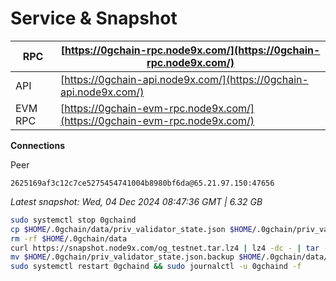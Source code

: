 # Service & Snapshot

| RPC     | [https://0gchain-rpc.node9x.com/](https://0gchain-rpc.node9x.com/)         |
| ------- | -------------------------------------------------------------------------- |
| API     | [https://0gchain-api.node9x.com/](https://0gchain-api.node9x.com/)         |
| EVM RPC | [https://0gchain-evm-rpc.node9x.com/](https://0gchain-evm-rpc.node9x.com/) |

**Connections**

Peer

```
2625169af3c12c7ce5275454741004b8980bf6da@65.21.97.150:47656
```

*Latest snapshot: Wed, 04 Dec 2024 08:47:36 GMT | 6.32 GB*

```bash
sudo systemctl stop 0gchaind
cp $HOME/.0gchain/data/priv_validator_state.json $HOME/.0gchain/priv_validator_state.json.backup
rm -rf $HOME/.0gchain/data 
curl https://snapshot.node9x.com/og_testnet.tar.lz4 | lz4 -dc - | tar -xf - -C $HOME/.0gchain
mv $HOME/.0gchain/priv_validator_state.json.backup $HOME/.0gchain/data/priv_validator_state.json
sudo systemctl restart 0gchaind && sudo journalctl -u 0gchaind -f
```
